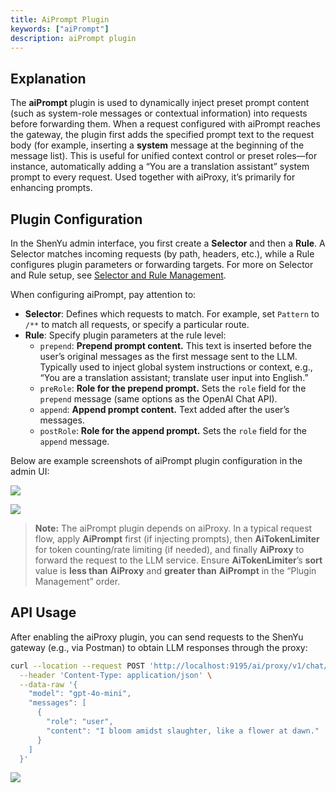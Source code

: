 ```yaml
---
title: AiPrompt Plugin
keywords: ["aiPrompt"]
description: aiPrompt plugin
---
```


## Explanation

The **aiPrompt** plugin is used to dynamically inject preset prompt content (such as system-role messages or contextual information) into requests before forwarding them. When a request configured with aiPrompt reaches the gateway, the plugin first adds the specified prompt text to the request body (for example, inserting a **system** message at the beginning of the message list). This is useful for unified context control or preset roles—for instance, automatically adding a “You are a translation assistant” system prompt to every request. Used together with aiProxy, it’s primarily for enhancing prompts.

## Plugin Configuration

In the ShenYu admin interface, you first create a **Selector** and then a **Rule**. A Selector matches incoming requests (by path, headers, etc.), while a Rule configures plugin parameters or forwarding targets. For more on Selector and Rule setup, see [Selector and Rule Management](../../user-guide/admin-usage/selector-and-rule).

When configuring aiPrompt, pay attention to:

- **Selector**: Defines which requests to match. For example, set `Pattern` to `/**` to match all requests, or specify a particular route.
- **Rule**: Specify plugin parameters at the rule level:
    - `prepend`: **Prepend prompt content.** This text is inserted before the user’s original messages as the first message sent to the LLM. Typically used to inject global system instructions or context, e.g., “You are a translation assistant; translate user input into English.”
    - `preRole`: **Role for the prepend prompt.** Sets the `role` field for the `prepend` message (same options as the OpenAI Chat API).
    - `append`: **Append prompt content.** Text added after the user’s messages.
    - `postRole`: **Role for the append prompt.** Sets the `role` field for the `append` message.

Below are example screenshots of aiPrompt plugin configuration in the admin UI:

![](/img/shenyu/plugin/ai-prompt/ai-prompt-selector-en.png)

![](/img/shenyu/plugin/ai-prompt/ai-prompt-rule-en.png)

> **Note:** The aiPrompt plugin depends on aiProxy. In a typical request flow, apply **AiPrompt** first (if injecting prompts), then **AiTokenLimiter** for token counting/rate limiting (if needed), and finally **AiProxy** to forward the request to the LLM service. Ensure **AiTokenLimiter**’s **sort** value is **less than** **AiProxy** and **greater than** **AiPrompt** in the “Plugin Management” order.

## API Usage

After enabling the aiProxy plugin, you can send requests to the ShenYu gateway (e.g., via Postman) to obtain LLM responses through the proxy:

```bash
curl --location --request POST 'http://localhost:9195/ai/proxy/v1/chat/completions' \
  --header 'Content-Type: application/json' \
  --data-raw '{
    "model": "gpt-4o-mini",
    "messages": [
      {
        "role": "user",
        "content": "I bloom amidst slaughter, like a flower at dawn."
      }
    ]
  }'
```
![](/img/shenyu/plugin/ai-prompt/ai-prompt-api.png)